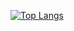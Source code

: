 [![Top Langs](https://github-readme-stats.vercel.app/api/top-langs/?username=davidpradoneto&layout=donut&langs_count=5&theme=gotham)](https://github.com/anuraghazra/github-readme-stats)
